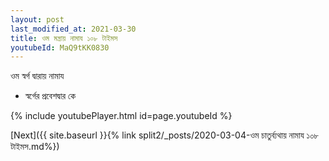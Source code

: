 ```yaml
---
layout: post
last_modified_at: 2021-03-30
title: ওম মন্ত্রায় নামায ১০৮ টাইমস
youtubeId: MaQ9tKK0830
---
```

 
 
 ওম স্বর্গ দ্বারায় নামায  
 
 -  স্বর্গের প্রবেশদ্বার কে 
 
  
 
  
 
 
 
 
 
 


{% include youtubePlayer.html id=page.youtubeId %}
 
[Next]({{ site.baseurl }}{% link  split2/_posts/2020-03-04-ওম চাতুর্ব্যথায় নামায ১০৮ টাইমস.md%})
 
